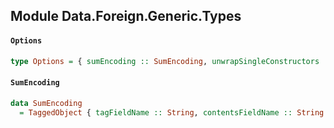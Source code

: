 ## Module Data.Foreign.Generic.Types

#### `Options`

``` purescript
type Options = { sumEncoding :: SumEncoding, unwrapSingleConstructors :: Boolean, unwrapSingleArguments :: Boolean }
```

#### `SumEncoding`

``` purescript
data SumEncoding
  = TaggedObject { tagFieldName :: String, contentsFieldName :: String }
```


